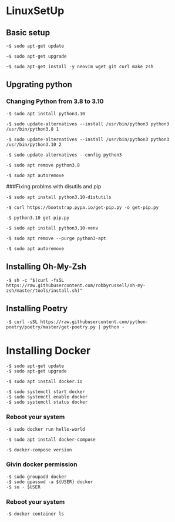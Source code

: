 # LinuxSetUp
## Basic setup 
```
~$ sudo apt-get update

~$ sudo apt-get upgrade

~$ sudo apt-get install -y neovim wget git curl make zsh 
```
## Upgrating python
### Changing Python from 3.8 to 3.10
```
-$ sudo apt install python3.10

-$ sudo update-alternatives --install /usr/bin/python3 python3 /usr/bin/python3.8 1

-$ sudo update-alternatives --install /usr/bin/python3 python3 /usr/bin/python3.10 2

-$ sudo update-alternatives --config python3

-$ sudo apt remove python3.8

-$ sudo apt autoremove
```
###Fixing problms with disutils and pip
```
-$ sudo apt install python3.10-distutils

-$ curl https://bootstrap.pypa.io/get-pip.py -o get-pip.py

-$ python3.10 get-pip.py

-$ sudo apt install python3.10-venv

-$ sudo apt remove --purge python3-apt

-$ sudo apt autoremove
```
## Installing Oh-My-Zsh
```
-$ sh -c "$(curl -fsSL https://raw.githubusercontent.com/robbyrussell/oh-my-zsh/master/tools/install.sh)"
```
## Installing Poetry 
```
-$ curl -sSL https://raw.githubusercontent.com/python-poetry/poetry/master/get-poetry.py | python -
```
# Installing Docker 
```
-$ sudo apt-get update
-$ sudo apt-get upgrade 

-$ sudo apt install docker.io

-$ sudo systemctl start docker
-$ sudo systemctl enable docker
-$ sudo systemctl status docker
```
### Reboot your system
```
-$ sudo docker run hello-world

-$ sudo apt install docker-compose

-$ docker-compose version
```
### Givin docker permission 
```
-$ sudo groupadd docker
-$ sudo gpasswd -a ${USER} docker
-$ su - $USER
```
### Reboot your system
```
-$ docker container ls
```
